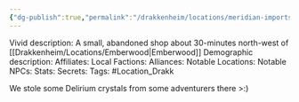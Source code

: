 ```yaml
---
{"dg-publish":true,"permalink":"/drakkenheim/locations/meridian-imports/"}
---
```



Vivid description: A small, abandoned shop about 30-minutes north-west of [[Drakkenheim/Locations/Emberwood\|Emberwood]]
Demographic description: 
Affiliates: 
Local Factions: 
Alliances: 
Notable Locations: 
Notable NPCs: 
Stats: 
Secrets: 
Tags: #Location_Drakk 

We stole some Delirium crystals from some adventurers there >:)